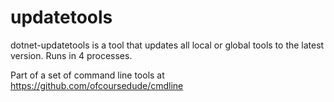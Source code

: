 # updatetools
dotnet-updatetools is a tool that updates all local or global tools to the latest version. Runs in 4 processes.


Part of a set of command line tools at https://github.com/ofcoursedude/cmdline
